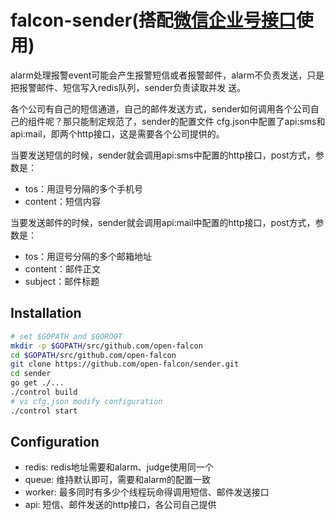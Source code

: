 falcon-sender(搭配[微信企业号接口](http://github.com/yanjunhui/chat)使用)
=============

alarm处理报警event可能会产生报警短信或者报警邮件，alarm不负责发送，只是把报警邮件、短信写入redis队列，sender负责读取并发
送。

各个公司有自己的短信通道，自己的邮件发送方式，sender如何调用各个公司自己的组件呢？那只能制定规范了，sender的配置文件
cfg.json中配置了api:sms和api:mail，即两个http接口，这是需要各个公司提供的。

当要发送短信的时候，sender就会调用api:sms中配置的http接口，post方式，参数是：

- tos：用逗号分隔的多个手机号
- content：短信内容

当要发送邮件的时候，sender就会调用api:mail中配置的http接口，post方式，参数是：

- tos：用逗号分隔的多个邮箱地址
- content：邮件正文
- subject：邮件标题

## Installation

```bash
# set $GOPATH and $GOROOT
mkdir -p $GOPATH/src/github.com/open-falcon
cd $GOPATH/src/github.com/open-falcon
git clone https://github.com/open-falcon/sender.git
cd sender
go get ./...
./control build
# vi cfg.json modify configuration
./control start
```

## Configuration

- redis: redis地址需要和alarm、judge使用同一个
- queue: 维持默认即可，需要和alarm的配置一致
- worker: 最多同时有多少个线程玩命得调用短信、邮件发送接口
- api: 短信、邮件发送的http接口，各公司自己提供

